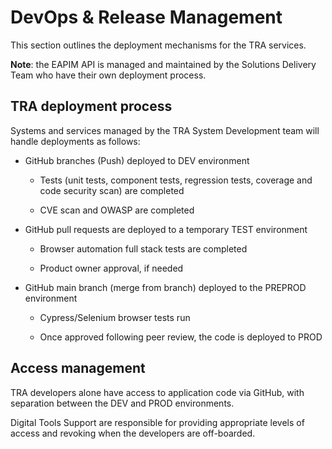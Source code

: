 # DevOps & Release Management

This section outlines the deployment mechanisms for the TRA services.

**Note**: the EAPIM API is managed and maintained by the Solutions Delivery Team who have their own deployment process.

## TRA deployment process

Systems and services managed by the TRA System Development team will handle deployments as follows:

* GitHub branches (Push) deployed to DEV environment
    * Tests (unit tests, component tests, regression tests, coverage and code security scan) are completed

    * CVE scan and OWASP are completed

* GitHub pull requests are deployed to a temporary TEST environment 

    * Browser automation full stack tests are completed

    * Product owner approval, if needed

* GitHub main branch (merge from branch) deployed to the PREPROD environment 

    * Cypress/Selenium browser tests run

    * Once approved following peer review, the code is deployed to PROD

## Access management

TRA developers alone have access to application code via GitHub, with separation between the DEV and PROD environments.

Digital Tools Support are responsible for providing appropriate levels of access and revoking when the developers are off-boarded.

